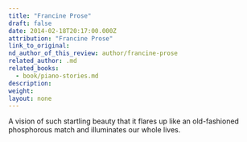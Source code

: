 ```yaml
---
title: "Francine Prose"
draft: false
date: 2014-02-18T20:17:00.000Z
attribution: "Francine Prose"
link_to_original:
nd_author_of_this_review: author/francine-prose
related_author: .md
related_books:
  - book/piano-stories.md
description:
weight:
layout: none
---
```

A vision of such startling beauty that it flares up like an old-fashioned phosphorous match and illuminates our whole lives.

